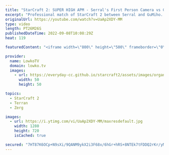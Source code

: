 ```yaml
---
title: "StarCraft 2: SUPER HIGH APM - Serral's First Person Camera vs GuMiho!"
excerpt: "Professional match of StarCraft 2 between Serral and GuMiho. I do this cast completely from Serral's point of view, allowing us to have a look at what he sees during a match of SC2.  Support my work on Patreon: https://www.patreon.com/lowkotv Become a YouTube member: https://lowko.tv/join  More Lowko:"
originalUrl: https://youtube.com/watch?v=UaAp2XDY-MM
type: video
length: PT26M26S
publishedDateTime: 2022-09-08T10:08:29Z
heat: 119

featuredContent: "<iframe width=\"800\" height=\"500\" frameborder=\"0\" src=\"https://www.youtube.com/embed/UaAp2XDY-MM\" allow=\"accelerometer; autoplay; encrypted-media; gyroscope; picture-in-picture\" allowfullscreen></iframe>"

provider:
  name: LowkoTV
  domain: lowko.tv
  images:
    - url: https://everyday-cc.github.io/starcraft2/assets/images/organizations/lowko.tv-50x50.jpg
      width: 50
      height: 50

topics:
  - StarCraft 2
  - Terran
  - Zerg

images:
  - url: https://i.ytimg.com/vi/UaAp2XDY-MM/maxresdefault.jpg
    width: 1280
    height: 720
    isCached: true

secured: "7HT87K6OCp+N9sXi/9QANM9ykX2i3F68x/6hGr+hRS+8NTEk7tFDDQ2rKr/yM1vpwsL/HYxZ3iCXLJ3oBckLKd4kRe+ovd8xEirFWlePdRzMQRcqth0/0C5iGyVwR/PC3VYXG4uv+Uyw2mN6HEPESvurVJh3nUKbWSKSqcn8jg3WENm5qIHpdQHLSGJ4TspxwDlgvymoWgCmELIzrXsgVsmuPXFy4LIw2M1poGyzga7W1jNOY+eon21myyHcrKT3Dg9tND9P/2AdU0z8Wx0a4qKDUcI2f1G0q9ODTEWGpOAm9FdoAg+Ii/Bsl+ICQMu6PUt9U/pDtfxXT/y0Xu4OgvSpJWsBsNWDy9R3TfQm/P17r3xPurt8RNDQIJ6adCLYMfJMi5A1fE8K9lKQQF3z6i0zsJMctqLJus2HSXFWloRYnlBw48sYs/Yz5X97lFRT;zkvAz5g/LcMbq9k2OC4Vuw=="
---
```



